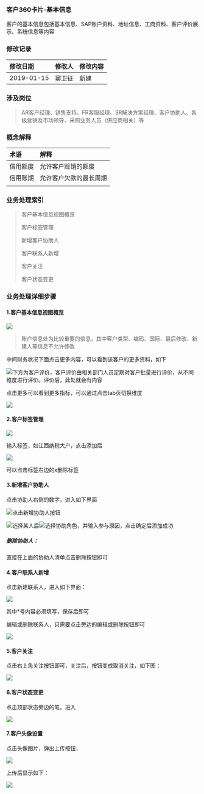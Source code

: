 ### 客户360卡片-基本信息

客户的基本信息包括基本信息、SAP账户资料、地址信息、工商资料、客户评价展示、系统信息等内容

### 修改记录

| 修改日期 | 修改人 | 修改内容 |
| :--- | :--- | :--- |
| 2019-01-15 | 窦卫征 | 新建 |

### 涉及岗位

> AR客户经理、销售支持、FR客服经理、SR解决方案经理、客户协助人、各级营销及市场领导、采购业务人员（供应商相关）等

### 概念解释

| 术语 | 解释 |
| :--- | :--- |
| 信用额度 | 允许客户赊销的额度 |
| 信用账期 | 允许客户欠款的最长周期 |
|  |  |

### 业务处理索引

> 客户基本信息视图概览
>
> 客户标签管理
>
> 新增客户协助人
>
> 客户联系人新增
>
> 客户关注
>
> 客户状态变更

### 业务处理详细步骤

#### 1.客户基本信息视图概览

![](/assets/pckhjbxxstgl.png)

> 账户信息处为比较重要的信息，其中客户类型、编码、国际、最后修改、新建人等信息不允许修改

中间财务状况下面点击更多内容，可以看到该客户的更多资料，如下

![](/assets/kh360jbxxgdnr1842.png)下方为客户评价，客户评价由相关部门人员定期对客户批量进行评价，从不同维度进行评价。评价后，此处就会有内容

点击更多可以看到更多指标，可以通过点击tab页切换维度

![](/assets/pckhpjxx1844.png)

#### 2.客户标签管理

![](/assets/khbqgl1844.png)

输入标签，如江西纳税大户，点击添加后

![](/assets/jxnsdh1845.png)

可以点击标签右边的x删除标签

#### 3.新增客户协助人

点击协助人右侧的数字，进入如下界面

![](/assets/kh360zjxzr1847.png)点击新增协助人按钮

![](/assets/xzry1848.png)选择某人后![](/assets/szxzjs1849.png)选择协助角色，并输入参与原因，点击确定后添加成功

##### 删除协助人：

直接在上面的协助人清单点击删除按钮即可

#### 4.客户联系人新增

点击新建联系人，进入如下界面：

![](/assets/xjlxrjm1852pc.png)

其中\*号内容必须填写，保存后即可

编辑或删除联系人，只需要点击旁边的编辑或删除按钮即可

![](/assets/baijsclxr1857.png)

#### 5.客户关注

点击右上角关注按钮即可，关注后，按钮变成取消关注，如下图：

![](/assets/quxiaoguanzhu.png)

#### 6.客户状态变更

点击顶部状态旁边的笔，进入

![](/assets/xgkhzt1900.png)

#### 7.客户头像设置

点击头像图片，弹出上传按钮，

![](/assets/sctxan1900.png)

上传后显示如下：

![](/assets/pctxbh1902.png)

